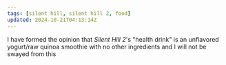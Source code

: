 ```yaml
---
tags: [silent hill, silent hill 2, food]
updated: 2024-10-21T04:13:14Z
---
```


I have formed the opinion that _Silent Hill 2_'s "health drink" is an unflavored
yogurt/raw quinoa smoothie with no other ingredients and I will not be swayed
from this
